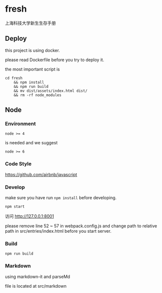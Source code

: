 # fresh
上海科技大学新生生存手册

## Deploy

this project is using docker.

please read Dockerfile before you try to deploy it.

the most important script is 

```
cd fresh 
	&& npm install
	&& npm run build 
	&& mv dist/assets/index.html dist/ 
	&& rm -rf node_modules
```

## Node

### Environment

```
node >= 4
```

is needed and we suggest

```
node >= 6
```

### Code Style

https://github.com/airbnb/javascript

### Develop

make sure you have run `npm install` before developing. 

```
npm start
```

访问 http://127.0.0.1:8001

please remove line 52 ~ 57 in webpack.config.js and change path to relative path in src/entries/index.html before you start server.

### Build

```
npm run build
```

### Markdown

using markdown-it and parseMd

file is located at src/markdown
